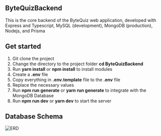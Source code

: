 ﻿## ByteQuizBackend
This is the core backend of the ByteQuiz web application, developed with Express and Typescript, MySQL (development), MongoDB (production), Nodejs, and Prisma

## Get started
1. Git clone the project
2. Change the directory to the project folder **cd ByteQuizBackend**
3. Run **yarn install** or **npm install** to install modules
4. Create a **.env** file
5. Copy everything in **.env.template** file to the **.env** file
6. Replace the necessary values
7. Run **npm run generate** or **yarn run generate** to integrate with the MongoDB Database
8. Run **npm run dev** or **yarn dev** to start the server

## Database Schema
![ERD](https://github.com/Vicolas11/ByteQuizBackend/assets/46172140/456318ef-7f31-481e-b85f-d138bd22f3ed)
